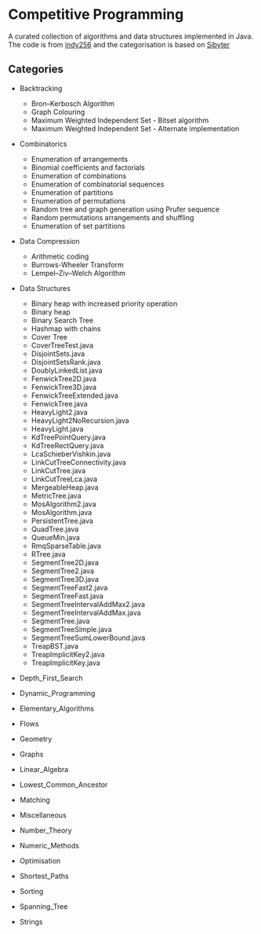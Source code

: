 # Competitive Programming

A curated collection of algorithms and data structures implemented in Java. The code is from [indy256](https://github.com/indy256/codelibrary/tree/master/java/src)
and the categorisation is based on [Sibyter](https://play.google.com/store/apps/details?id=com.izaron.pepperpied)

## Categories

* Backtracking
  * Bron–Kerbosch Algorithm
  * Graph Colouring
  * Maximum Weighted Independent Set - Bitset algorithm
  * Maximum Weighted Independent Set - Alternate implementation
  
* Combinatorics
  * Enumeration of arrangements
  * Binomial coefficients and factorials
  * Enumeration of combinations
  * Enumeration of combinatorial sequences
  * Enumeration of partitions
  * Enumeration of permutations
  * Random tree and graph generation using Prufer sequence
  * Random permutations arrangements and shuffling
  * Enumeration of set partitions
  
* Data Compression
  * Arithmetic coding
  * Burrows-Wheeler Transform
  * Lempel–Ziv–Welch Algorithm
  
* Data Structures
  * Binary heap with increased priority operation
  * Binary heap
  * Binary Search Tree
  * Hashmap with chains
  * Cover Tree
  * CoverTreeTest.java
  * DisjointSets.java
  * DisjointSetsRank.java
  * DoublyLinkedList.java
  * FenwickTree2D.java
  * FenwickTree3D.java
  * FenwickTreeExtended.java
  * FenwickTree.java
  * HeavyLight2.java
  * HeavyLight2NoRecursion.java
  * HeavyLight.java
  * KdTreePointQuery.java
  * KdTreeRectQuery.java
  * LcaSchieberVishkin.java
  * LinkCutTreeConnectivity.java
  * LinkCutTree.java
  * LinkCutTreeLca.java
  * MergeableHeap.java
  * MetricTree.java
  * MosAlgorithm2.java
  * MosAlgorithm.java
  * PersistentTree.java
  * QuadTree.java
  * QueueMin.java
  * RmqSparseTable.java
  * RTree.java
  * SegmentTree2D.java
  * SegmentTree2.java
  * SegmentTree3D.java
  * SegmentTreeFast2.java
  * SegmentTreeFast.java
  * SegmentTreeIntervalAddMax2.java
  * SegmentTreeIntervalAddMax.java
  * SegmentTree.java
  * SegmentTreeSimple.java
  * SegmentTreeSumLowerBound.java
  * TreapBST.java
  * TreapImplicitKey2.java
  * TreapImplicitKey.java
  
* Depth_First_Search
* Dynamic_Programming
* Elementary_Algorithms
* Flows
* Geometry
* Graphs
* Linear_Algebra
* Lowest_Common_Ancestor
* Matching
* Miscellaneous
* Number_Theory
* Numeric_Methods
* Optimisation
* Shortest_Paths
* Sorting
* Spanning_Tree
* Strings
